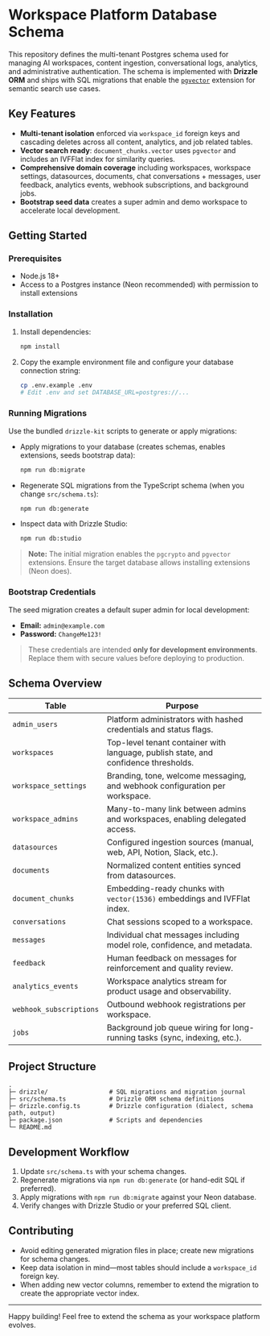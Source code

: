 # Workspace Platform Database Schema

This repository defines the multi-tenant Postgres schema used for managing AI workspaces, content ingestion, conversational logs, analytics, and administrative authentication. The schema is implemented with **Drizzle ORM** and ships with SQL migrations that enable the [`pgvector`](https://github.com/pgvector/pgvector) extension for semantic search use cases.

## Key Features

- **Multi-tenant isolation** enforced via `workspace_id` foreign keys and cascading deletes across all content, analytics, and job related tables.
- **Vector search ready**: `document_chunks.vector` uses `pgvector` and includes an IVFFlat index for similarity queries.
- **Comprehensive domain coverage** including workspaces, workspace settings, datasources, documents, chat conversations + messages, user feedback, analytics events, webhook subscriptions, and background jobs.
- **Bootstrap seed data** creates a super admin and demo workspace to accelerate local development.

## Getting Started

### Prerequisites

- Node.js 18+
- Access to a Postgres instance (Neon recommended) with permission to install extensions

### Installation

1. Install dependencies:
   ```bash
   npm install
   ```

2. Copy the example environment file and configure your database connection string:
   ```bash
   cp .env.example .env
   # Edit .env and set DATABASE_URL=postgres://...
   ```

### Running Migrations

Use the bundled `drizzle-kit` scripts to generate or apply migrations:

- Apply migrations to your database (creates schemas, enables extensions, seeds bootstrap data):
  ```bash
  npm run db:migrate
  ```

- Regenerate SQL migrations from the TypeScript schema (when you change `src/schema.ts`):
  ```bash
  npm run db:generate
  ```

- Inspect data with Drizzle Studio:
  ```bash
  npm run db:studio
  ```

> **Note:** The initial migration enables the `pgcrypto` and `pgvector` extensions. Ensure the target database allows installing extensions (Neon does).

### Bootstrap Credentials

The seed migration creates a default super admin for local development:

- **Email:** `admin@example.com`
- **Password:** `ChangeMe123!`

> These credentials are intended **only for development environments**. Replace them with secure values before deploying to production.

## Schema Overview

| Table | Purpose |
| --- | --- |
| `admin_users` | Platform administrators with hashed credentials and status flags. |
| `workspaces` | Top-level tenant container with language, publish state, and confidence thresholds. |
| `workspace_settings` | Branding, tone, welcome messaging, and webhook configuration per workspace. |
| `workspace_admins` | Many-to-many link between admins and workspaces, enabling delegated access. |
| `datasources` | Configured ingestion sources (manual, web, API, Notion, Slack, etc.). |
| `documents` | Normalized content entities synced from datasources. |
| `document_chunks` | Embedding-ready chunks with `vector(1536)` embeddings and IVFFlat index. |
| `conversations` | Chat sessions scoped to a workspace. |
| `messages` | Individual chat messages including model role, confidence, and metadata. |
| `feedback` | Human feedback on messages for reinforcement and quality review. |
| `analytics_events` | Workspace analytics stream for product usage and observability. |
| `webhook_subscriptions` | Outbound webhook registrations per workspace. |
| `jobs` | Background job queue wiring for long-running tasks (sync, indexing, etc.). |

## Project Structure

```
.
├─ drizzle/                 # SQL migrations and migration journal
├─ src/schema.ts            # Drizzle ORM schema definitions
├─ drizzle.config.ts        # Drizzle configuration (dialect, schema path, output)
├─ package.json             # Scripts and dependencies
└─ README.md
```

## Development Workflow

1. Update `src/schema.ts` with your schema changes.
2. Regenerate migrations via `npm run db:generate` (or hand-edit SQL if preferred).
3. Apply migrations with `npm run db:migrate` against your Neon database.
4. Verify changes with Drizzle Studio or your preferred SQL client.

## Contributing

- Avoid editing generated migration files in place; create new migrations for schema changes.
- Keep data isolation in mind—most tables should include a `workspace_id` foreign key.
- When adding new vector columns, remember to extend the migration to create the appropriate vector index.

---

Happy building! Feel free to extend the schema as your workspace platform evolves.
